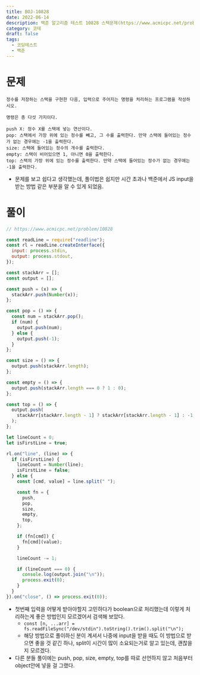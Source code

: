 ```yaml
---
title: BOJ-10828
date: 2022-06-14
description: 백준 알고리즘 테스트 10828 스택문제(https://www.acmicpc.net/problem/10828)
category: 코테
draft: false
tags:
  - 코딩테스트
  - 백준
---
```


# 문제

```
정수를 저장하는 스택을 구현한 다음, 입력으로 주어지는 명령을 처리하는 프로그램을 작성하시오.

명령은 총 다섯 가지이다.

push X: 정수 X를 스택에 넣는 연산이다.
pop: 스택에서 가장 위에 있는 정수를 빼고, 그 수를 출력한다. 만약 스택에 들어있는 정수가 없는 경우에는 -1을 출력한다.
size: 스택에 들어있는 정수의 개수를 출력한다.
empty: 스택이 비어있으면 1, 아니면 0을 출력한다.
top: 스택의 가장 위에 있는 정수를 출력한다. 만약 스택에 들어있는 정수가 없는 경우에는 -1을 출력한다.
```

- 문제를 보고 쉽다고 생각했는데, 풀이법은 쉽지만 시간 초과나 백준에서 JS input을 받는 방법 같은 부분을 알 수 있게 되었음.

# 풀이

```js
// https://www.acmicpc.net/problem/10828

const readLine = require("readline");
const rl = readLine.createInterface({
  input: process.stdin,
  output: process.stdout,
});

const stackArr = [];
const output = [];

const push = (x) => {
  stackArr.push(Number(x));
};

const pop = () => {
  const num = stackArr.pop();
  if (num) {
    output.push(num);
  } else {
    output.push(-1);
  }
};

const size = () => {
  output.push(stackArr.length);
};

const empty = () => {
  output.push(stackArr.length === 0 ? 1 : 0);
};

const top = () => {
  output.push(
    stackArr[stackArr.length - 1] ? stackArr[stackArr.length - 1] : -1,
  );
};

let lineCount = 0;
let isFirstLine = true;

rl.on("line", (line) => {
  if (isFirstLine) {
    lineCount = Number(line);
    isFirstLine = false;
  } else {
    const [cmd, value] = line.split(" ");

    const fn = {
      push,
      pop,
      size,
      empty,
      top,
    };

    if (fn[cmd]) {
      fn[cmd](value);
    }

    lineCount -= 1;

    if (lineCount === 0) {
      console.log(output.join("\n"));
      process.exit(0);
    }
  }
}).on("close", () => process.exit(0));
```

- 첫번째 입력을 어떻게 받아야할지 고민하다가 boolean으로 처리했는데 이렇게 처리하는게 좋은 방법인지 모르겠어서 검색해 보았다.
  - `const [n, ...arr] = fs.readFileSync("/dev/stdin").toString().trim().split("\n");`
  - 해당 방법으로 풀이하신 분이 계셔서 나중에 input을 받을 때도 이 방법으로 받으면 좋을 것 같긴 하나, split이 시간이 많이 소요되는거로 알고 있는데, 괜찮을지 모르겠다.
- 다른 분들 풀이에는 push, pop, size, empty, top를 따로 선언하지 않고 처음부터 object안에 넣을 걸 그랬다.
